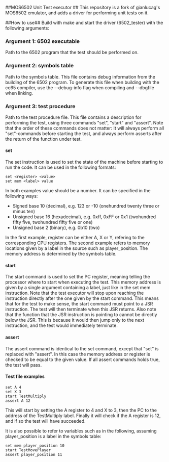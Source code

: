 ##MOS6502 Unit Test executor ##
This repository is a fork of gianlucag's MOS6502 emulator, and adds a driver for performing unit tests on it. 

##How to use##
Build with make and start the driver (6502_tester) with the following arguments:

### Argument 1: 6502 executable ###
Path to the 6502 program that the test should be performed on.

### Argument 2: symbols table ###
Path to the symbols table. This file contains debug information from the building of the 6502 program. To generate this file when building with the cc65 compiler, use the --debug-info flag when compiling and --dbgfile <filename> when linking.

### Argument 3: test procedure ###
Path to the test procedure file. This file contains a description for performing the test, using three commands "set", "start" and "assert". Note that the order of these commands does not matter: It will always perform all "set"-commands before starting the test, and always perform asserts after the return of the function under test.

#### set
The set instruction is used to set the state of the machine before starting to run the code. It can be used in the following formats:
```
set <register> <value>
set mem <label> value
```

In both examples value should be a number. It can be specified in the following ways: 
* Signed base 10 (decimal), e.g. 123 or -10 (onehundred twenty three or minus ten)
* Unsigned base 16 (hexadecimal), e.g. 0xff, 0xFF or 0x1 (twohundred fifty five, twohundred fifty five or one)
* Unsigned base 2 (binary), e.g. 0b10 (two)

In the first example, register can be either A, X or Y, refering to the corresponding CPU registers. The second example refers to memory locations given by a label in the source such as player_position. The memory address is determined by the symbols table. 

#### start
The start command is used to set the PC register, meaning telling the processor where to start when executing the test. This memory address is given by a single argument containing a label, just like in the set mem instruction. Note that the test executor will stop upon reaching the instruction directly after the one given by the start command. This means that for the test to make sense, the start command must point to a JSR instruction. The test will then terminate when this JSR returns. Also note that the function that the JSR instruction is pointing to cannot be directly below the JSR. This is because it would then jump only to the next instruction, and the test would immediately terminate.

#### assert
The assert command is identical to the set command, except that "set" is replaced with "assert". In this case the memory address or register is checked to be equal to the given value. If all assert commands holds true, the test will pass.

#### Test file examples
```
set A 4
set X 3
start TestMultiply
assert A 12
```

This will start by setting the A register to 4 and X to 3, then the PC to the address of the TestMultiply label. Finally it will check if the A register is 12, and if so the test will have succeeded. 

It is also possible to refer to variables such as in the following, assuming player_position is a label in the symbols table:

```
set mem player_position 10
start TestMovePlayer
assert player_position 11
```
